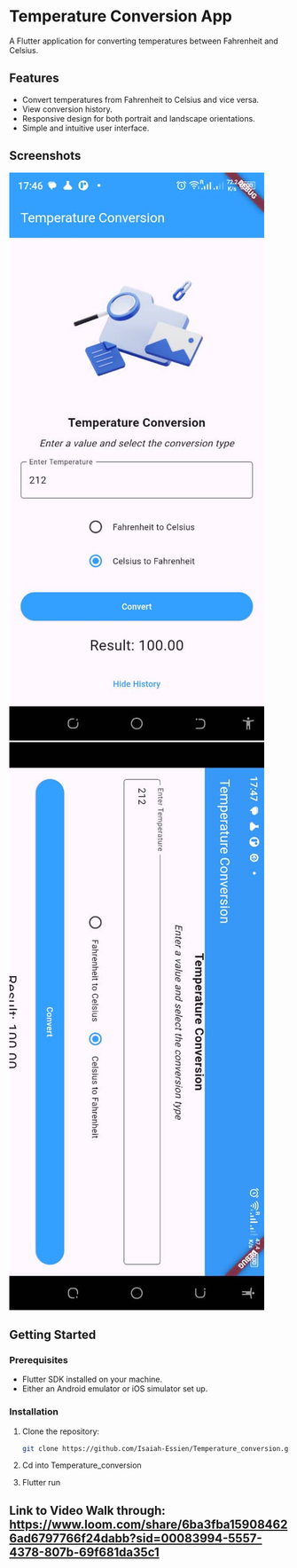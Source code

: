 # Temperature Conversion App

A Flutter application for converting temperatures between Fahrenheit and Celsius.

## Features

- Convert temperatures from Fahrenheit to Celsius and vice versa.
- View conversion history.
- Responsive design for both portrait and landscape orientations.
- Simple and intuitive user interface.

## Screenshots

![App Screenshot for portrait](assets/screenshots/screenshot1.jpg)
![App Screenshot for landscape](assets/screenshots/screenshot2.jpg)

## Getting Started

### Prerequisites

- Flutter SDK installed on your machine.
- Either an Android emulator or iOS simulator set up.

### Installation

1. Clone the repository:

   ```bash
   git clone https://github.com/Isaiah-Essien/Temperature_conversion.git

2. Cd into Temperature_conversion

3. Flutter run

## Link to Video Walk through: https://www.loom.com/share/6ba3fba159084626ad6797766f24dabb?sid=00083994-5557-4378-807b-69f681da35c1
